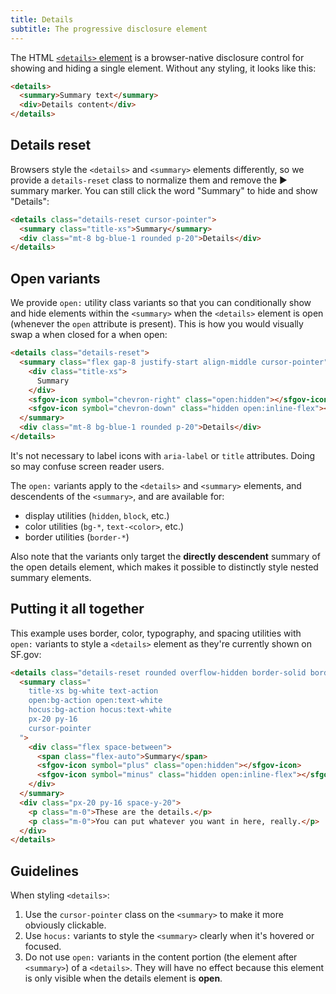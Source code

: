 ```yaml
---
title: Details
subtitle: The progressive disclosure element
---
```


The HTML [`<details>` element][details] is a browser-native disclosure control
for showing and hiding a single element. Without any styling, it looks like
this:

```html id="bare-details" standalone="false" height="40"
<details>
  <summary>Summary text</summary>
  <div>Details content</div>
</details>
```

## Details reset
Browsers style the `<details>` and `<summary>` elements differently, so we
provide a `details-reset` class to normalize them and remove the ▶ summary
marker. You can still click the word "Summary" to hide and show "Details":

```html height="96"
<details class="details-reset cursor-pointer">
  <summary class="title-xs">Summary</summary>
  <div class="mt-8 bg-blue-1 rounded p-20">Details</div>
</details>
```

## Open variants
We provide `open:` utility class variants so that you can conditionally
show and hide elements within the `<summary>` when the `<details>` element is
open (whenever the `open` attribute is present).
This is how you would visually swap a
<sfgov-icon symbol="chevron-right" aria-label="chevron-right icon"></sfgov-icon>
when closed for a 
<sfgov-icon symbol="chevron-down" aria-label="chevron-down icon"></sfgov-icon>
when open:

```html height="96"
<details class="details-reset">
  <summary class="flex gap-8 justify-start align-middle cursor-pointer">
    <div class="title-xs">
      Summary
    </div>
    <sfgov-icon symbol="chevron-right" class="open:hidden"></sfgov-icon>
    <sfgov-icon symbol="chevron-down" class="hidden open:inline-flex"></sfgov-icon>
  </summary>
  <div class="mt-8 bg-blue-1 rounded p-20">Details</div>
</details>
```

<div class="flex items-start gap-20 bg-blue-1 rounded p-20 my-40">
  <sfgov-icon symbol="info" class="mt-2"></sfgov-icon>
  <div>
    It's not necessary to label icons with <code>aria-label</code> or
    <code>title</code> attributes. Doing so may confuse screen reader users.
  </div>
</div>

The `open:` variants apply to the `<details>` and `<summary>` elements, and
descendents of the `<summary>`, and are available for:

- display utilities (`hidden`, `block`, etc.)
- color utilities (`bg-*`, `text-<color>`, etc.)
- border utilities (`border-*`)

Also note that the variants only target the **directly descendent** summary of
the open details element, which makes it possible to distinctly style nested
summary elements.

## Putting it all together
This example uses border, color, typography, and spacing utilities with `open:`
variants to style a `<details>` element as they're currently shown on SF.gov:

```html height="180"
<details class="details-reset rounded overflow-hidden border-solid border-3 border-action">
  <summary class="
    title-xs bg-white text-action
    open:bg-action open:text-white
    hocus:bg-action hocus:text-white
    px-20 py-16
    cursor-pointer
  ">
    <div class="flex space-between">
      <span class="flex-auto">Summary</span>
      <sfgov-icon symbol="plus" class="open:hidden"></sfgov-icon>
      <sfgov-icon symbol="minus" class="hidden open:inline-flex"></sfgov-icon>
    </div>
  </summary>
  <div class="px-20 py-16 space-y-20">
    <p class="m-0">These are the details.</p>
    <p class="m-0">You can put whatever you want in here, really.</p>
  </div>
</details>
```

## Guidelines
When styling `<details>`:

1. Use the `cursor-pointer` class on the `<summary>` to make it more obviously
   clickable.
1. Use `hocus:` variants to style the `<summary>` clearly when it's hovered or
   focused.
1. Do not use `open:` variants in the content portion (the element after
   `<summary>`) of a `<details>`. They will have no effect because this element
   is only visible when the details element is **open**.

[details]: https://developer.mozilla.org/en-US/docs/Web/HTML/Element/details
